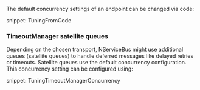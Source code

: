 The default concurrency settings of an endpoint can be changed via code:

snippet: TuningFromCode

### TimeoutManager satellite queues

Depending on the chosen transport, NServiceBus might use additional queues (satellite queues) to handle deferred messages like delayed retries or timeouts. Satellite queues use the default concurrency configuration. This concurrency setting can be configured using:

snippet: TuningTimeoutManagerConcurrency


